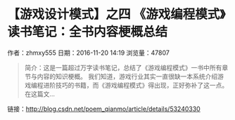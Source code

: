# 【游戏设计模式】之四 《游戏编程模式》读书笔记：全书内容梗概总结
作者：zhmxy555
日期：2016-11-20 14:19
浏览量：47807
> 简介：这是一篇超过万字读书笔记，总结了《游戏编程模式》一书中所有章节与内容的知识梗概。 我们知道，游戏行业其实一直很缺一本系统介绍游戏编程进阶技巧的书籍，而《游戏编程模式》得出现，正好弥补了这一点。在这篇文...

 链接：http://blog.csdn.net/poem_qianmo/article/details/53240330
